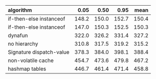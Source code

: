 |algorithm                |  0.05|  0.50|  0.95|  mean|
|:------------------------|-----:|-----:|-----:|-----:|
|if-then-else instanceof  | 148.2| 150.0| 152.7| 150.4|
|if-then-else instanceof  | 147.0| 150.3| 152.5| 150.3|
|dynafun                  | 322.0| 326.2| 331.4| 327.2|
|no hierarchy             | 310.8| 317.5| 319.2| 315.2|
|Signature dispatch-value | 378.3| 384.0| 398.1| 388.4|
|non-volatile cache       | 454.7| 473.6| 479.8| 467.2|
|hashmap tables           | 446.7| 461.4| 471.4| 458.8|
